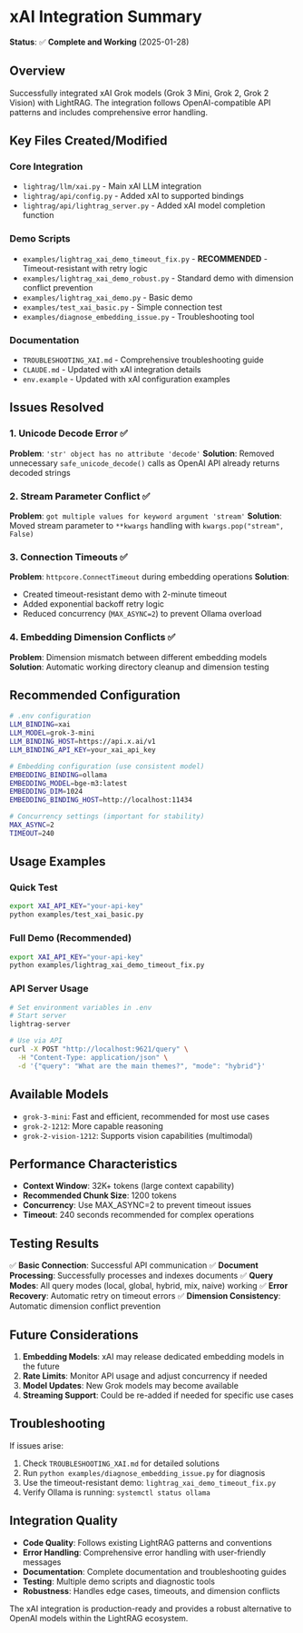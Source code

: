 # xAI Integration Summary

**Status**: ✅ **Complete and Working** (2025-01-28)

## Overview

Successfully integrated xAI Grok models (Grok 3 Mini, Grok 2, Grok 2 Vision) with LightRAG. The integration follows OpenAI-compatible API patterns and includes comprehensive error handling.

## Key Files Created/Modified

### Core Integration
- `lightrag/llm/xai.py` - Main xAI LLM integration
- `lightrag/api/config.py` - Added xAI to supported bindings
- `lightrag/api/lightrag_server.py` - Added xAI model completion function

### Demo Scripts
- `examples/lightrag_xai_demo_timeout_fix.py` - **RECOMMENDED** - Timeout-resistant with retry logic
- `examples/lightrag_xai_demo_robust.py` - Standard demo with dimension conflict prevention
- `examples/lightrag_xai_demo.py` - Basic demo
- `examples/test_xai_basic.py` - Simple connection test
- `examples/diagnose_embedding_issue.py` - Troubleshooting tool

### Documentation
- `TROUBLESHOOTING_XAI.md` - Comprehensive troubleshooting guide
- `CLAUDE.md` - Updated with xAI integration details
- `env.example` - Updated with xAI configuration examples

## Issues Resolved

### 1. Unicode Decode Error ✅
**Problem**: `'str' object has no attribute 'decode'`
**Solution**: Removed unnecessary `safe_unicode_decode()` calls as OpenAI API already returns decoded strings

### 2. Stream Parameter Conflict ✅
**Problem**: `got multiple values for keyword argument 'stream'`
**Solution**: Moved stream parameter to `**kwargs` handling with `kwargs.pop("stream", False)`

### 3. Connection Timeouts ✅
**Problem**: `httpcore.ConnectTimeout` during embedding operations
**Solution**:
- Created timeout-resistant demo with 2-minute timeout
- Added exponential backoff retry logic
- Reduced concurrency (`MAX_ASYNC=2`) to prevent Ollama overload

### 4. Embedding Dimension Conflicts ✅
**Problem**: Dimension mismatch between different embedding models
**Solution**: Automatic working directory cleanup and dimension testing

## Recommended Configuration

```bash
# .env configuration
LLM_BINDING=xai
LLM_MODEL=grok-3-mini
LLM_BINDING_HOST=https://api.x.ai/v1
LLM_BINDING_API_KEY=your_xai_api_key

# Embedding configuration (use consistent model)
EMBEDDING_BINDING=ollama
EMBEDDING_MODEL=bge-m3:latest
EMBEDDING_DIM=1024
EMBEDDING_BINDING_HOST=http://localhost:11434

# Concurrency settings (important for stability)
MAX_ASYNC=2
TIMEOUT=240
```

## Usage Examples

### Quick Test
```bash
export XAI_API_KEY="your-api-key"
python examples/test_xai_basic.py
```

### Full Demo (Recommended)
```bash
export XAI_API_KEY="your-api-key"
python examples/lightrag_xai_demo_timeout_fix.py
```

### API Server Usage
```bash
# Set environment variables in .env
# Start server
lightrag-server

# Use via API
curl -X POST "http://localhost:9621/query" \
  -H "Content-Type: application/json" \
  -d '{"query": "What are the main themes?", "mode": "hybrid"}'
```

## Available Models

- `grok-3-mini`: Fast and efficient, recommended for most use cases
- `grok-2-1212`: More capable reasoning
- `grok-2-vision-1212`: Supports vision capabilities (multimodal)

## Performance Characteristics

- **Context Window**: 32K+ tokens (large context capability)
- **Recommended Chunk Size**: 1200 tokens
- **Concurrency**: Use MAX_ASYNC=2 to prevent timeout issues
- **Timeout**: 240 seconds recommended for complex operations

## Testing Results

✅ **Basic Connection**: Successful API communication
✅ **Document Processing**: Successfully processes and indexes documents
✅ **Query Modes**: All query modes (local, global, hybrid, mix, naive) working
✅ **Error Recovery**: Automatic retry on timeout errors
✅ **Dimension Consistency**: Automatic dimension conflict prevention

## Future Considerations

1. **Embedding Models**: xAI may release dedicated embedding models in the future
2. **Rate Limits**: Monitor API usage and adjust concurrency if needed
3. **Model Updates**: New Grok models may become available
4. **Streaming Support**: Could be re-added if needed for specific use cases

## Troubleshooting

If issues arise:
1. Check `TROUBLESHOOTING_XAI.md` for detailed solutions
2. Run `python examples/diagnose_embedding_issue.py` for diagnosis
3. Use the timeout-resistant demo: `lightrag_xai_demo_timeout_fix.py`
4. Verify Ollama is running: `systemctl status ollama`

## Integration Quality

- **Code Quality**: Follows existing LightRAG patterns and conventions
- **Error Handling**: Comprehensive error handling with user-friendly messages
- **Documentation**: Complete documentation and troubleshooting guides
- **Testing**: Multiple demo scripts and diagnostic tools
- **Robustness**: Handles edge cases, timeouts, and dimension conflicts

The xAI integration is production-ready and provides a robust alternative to OpenAI models within the LightRAG ecosystem.
